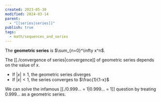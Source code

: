 ```yaml
---
created: 2023-05-30
modified: 2024-03-14
parent:
  - "[[series|series]]"
publish: true
tags:
  - math/sequences_and_series
---
```

The **geometric series** is $\sum_{n=0}^\infty x^n$. 

The [[./convergence of series|convergence]] of geometric series depends on the value of $x$.

- If $|x| \ge 1$, the geometric series diverges
- If $|x| < 1$, the series converges to $\frac{1}{1-x}$

We can solve the infamous [[./0.999... = 1|0.999... = 1]] question by treating $0.999\dots$ as a geometric series.